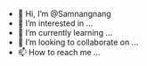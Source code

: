 - 👋 Hi, I’m @Samnangnang
- 👀 I’m interested in ...
- 🌱 I’m currently learning ...
- 💞️ I’m looking to collaborate on ...
- 📫 How to reach me ...

<!---
Samnangnang/Samnangnang is a ✨ special ✨ repository because its `README.md` (this file) appears on your GitHub profile.
You can click the Preview link to take a look at your changes.
--->
